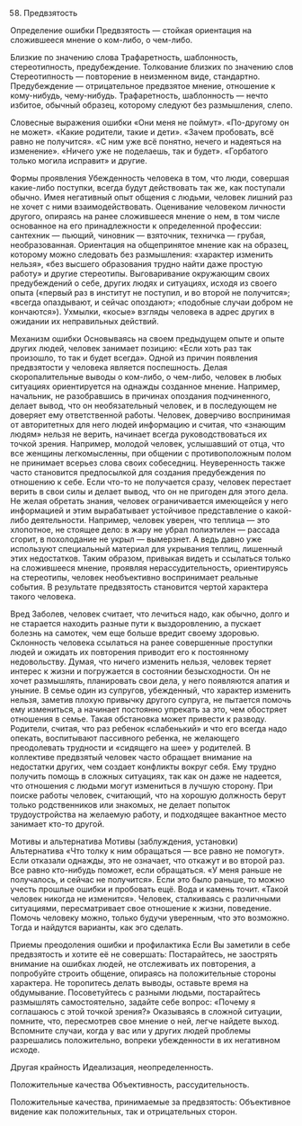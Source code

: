 ﻿58. Предвзятость

Определение ошибки
Предвзятость — стойкая ориентация на сложившееся мнение о ком-либо, о чем-либо.

Близкие по значению слова
Трафаретность, шаблонность, стереотипность, предубеждение.
Толкование близких по значению слов
Стереотипность — повторение в неизменном виде, стандартно.
Предубеждение — отрицательное предвзятое мнение, отношение к кому-нибудь, чему-нибудь.
Трафаретность, шаблонность — нечто избитое, обычный образец, которому следуют без размышления, слепо.

Словесные выражения ошибки
«Они меня не поймут».
«По-другому он не может».
«Какие родители, такие и дети».
«Зачем пробовать, всё равно не получится».
«С ним уже всё понятно, нечего и надеяться на изменение».
«Ничего уже не поделаешь, так и будет».
«Горбатого только могила исправит» и другие.

Формы проявления
Убежденность человека в том, что люди, совершая какие-либо поступки, всегда будут действовать так же, как поступали обычно.
Имея негативный опыт общения с людьми, человек лишний раз не хочет с ними взаимодействовать.
Оценивание человеком личности другого, опираясь на ранее сложившееся мнение о нем, в том числе основанное на его принадлежности к определенной профессии: сантехник — пьющий, чиновник — взяточник, техничка — грубая, необразованная.
Ориентация на общепринятое мнение как на образец, которому можно следовать без размышления: «характер изменить нельзя», «без высшего образования трудно найти даже простую работу» и другие стереотипы.
Выговаривание окружающим своих предубеждений о себе, других людях и ситуациях, исходя из своего опыта («первый раз в институт не поступил, и во второй не получится»; «всегда опаздывают, и сейчас опоздают»; «подобные случаи добром не кончаются»).
Ухмылки, «косые» взгляды человека в адрес других в ожидании их неправильных действий.

Механизм ошибки
Основываясь на своем предыдущем опыте и опыте других людей, человек занимает позицию: «Если хоть раз так произошло, то так и будет всегда».
Одной из причин появления предвзятости у человека является поспешность. Делая скоропалительные выводы о ком-либо, о чем-либо, человек в любых ситуациях ориентируется на однажды созданное мнение. Например, начальник, не разобравшись в причинах опоздания подчиненного, делает вывод, что он необязательный человек, и в последующем не доверяет ему ответственной работы.
Человек, доверчиво воспринимая от авторитетных для него людей информацию и считая, что «знающим людям» нельзя не верить, начинает всегда руководствоваться их точкой зрения.
Например, молодой человек, услышавший от отца, что все женщины легкомысленны, при общении с противоположным полом не принимает всерьез слова своих собеседниц.
Неуверенность также часто становится предпосылкой для создания предубеждения по отношению к себе. Если что-то не получается сразу, человек перестает верить в свои силы и делает вывод, что он не пригоден для этого дела.
Не желая обретать знания, человек ограничивается имеющейся у него информацией и этим вырабатывает устойчивое представление о какой-либо деятельности. Например, человек уверен, что теплица — это хлопотное, не стоящее дело: в жару не убрал полиэтилен — рассада сгорит, в похолодание не укрыл — вымерзнет. А ведь давно уже используют специальный материал для укрывания теплиц, лишенный этих недостатков.
Таким образом, привыкая видеть и ссылаться только на сложившееся мнение, проявляя нерассудительность, ориентируясь на стереотипы, человек необъективно воспринимает реальные события. В результате предвзятость становится чертой характера такого человека.

Вред
Заболев, человек считает, что лечиться надо, как обычно, долго и не старается находить разные пути к выздоровлению, а пускает болезнь на самотек, чем еще больше вредит своему здоровью.
Склонность человека ссылаться на ранее совершенные проступки людей и ожидать их повторения приводит его к постоянному недовольству. Думая, что ничего изменить нельзя, человек теряет интерес к жизни и погружается в состоянии безысходности. Он не хочет размышлять, планировать свои дела, у него появляются апатия и уныние.
В семье один из супругов, убежденный, что характер изменить нельзя, заметив плохую привычку другого супруга, не пытается помочь ему измениться, а начинает постоянно упрекать за это, чем обостряет отношения в семье. Такая обстановка может привести к разводу.
Родители, считая, что раз ребенок «слабенький» и что его всегда надо опекать, воспитывают пассивного ребенка, не желающего преодолевать трудности и «сидящего на шее» у родителей.
В коллективе предвзятый человек часто обращает внимание на недостатки других, чем создает конфликты вокруг себя. Ему трудно получить помощь в сложных ситуациях, так как он даже не надеется, что отношения с людьми могут измениться в лучшую сторону.
При поиске работы человек, считающий, что на хорошую должность берут только родственников или знакомых, не делает попыток трудоустройства на желаемую работу, и подходящее вакантное место занимает кто-то другой.

Мотивы и альтернатива
Мотивы (заблуждения, установки)	Альтернатива
«Что толку к ним обращаться — все равно не помогут».	Если отказали однажды, это не означает, что откажут и во второй раз. Все равно кто-нибудь поможет, если обращаться.
«У меня раньше не получалось, и сейчас не получится».	Если это было раньше, то можно учесть прошлые ошибки и пробовать ещё. Вода и камень точит.
«Такой человек никогда не изменится».	Человек, сталкиваясь с различными ситуациями, пересматривает свое отношение к жизни, поведение.
Помочь человеку можно, только будучи уверенным, что это возможно. Тогда и найдутся варианты, как эго сделать.

Приемы преодоления ошибки и профилактика
Если Вы заметили в себе предвзятость и хотите её не совершать:
Постарайтесь, не заострять внимание на ошибках людей, не отслеживать их повторения, а попробуйте строить общение, опираясь на положительные стороны характера.
Не торопитесь делать выводы, оставьте время на обдумывание. Посоветуйтесь с разными людьми, постарайтесь размышлять самостоятельно, задайте себе вопрос: «Почему я соглашаюсь с этой точкой зрения?» Оказываясь в сложной ситуации, помните, что, пересмотрев свое мнение о ней, легче найдете выход. Вспомните случаи, когда у вас или у других людей проблемы разрешались положительно, вопреки убежденности в их негативном исходе.

Другая крайность
Идеализация, неопределенность.

Положительные качества 
Объективность, рассудительность.

Положительные качества, принимаемые за предвзятость:
Объективное видение как положительных, так и отрицательных сторон. 
